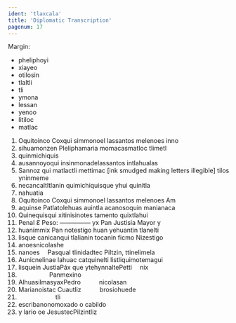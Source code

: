 ```yaml
---
ident: 'tlaxcala'
title: 'Diplomatic Transcription'
pagenum: 17
---
```

Margin:

- pheliphoyi
- xiayeo
- otilosin
- tlaltli
- tli
- ymona
- lessan
- yenoo
- litiloc
- matlac


1. Oquitoinco Coxqui simmonoel lassantos melenoes inno
2. sihuamonzen Pleliphamaria momacasmatloc tlimetl
3. quinmichiquis 
4. ausannoyoqui insinmonadelassantos intlahualas
5. Sannoz qui matlactli mettimac [ink smudged making letters illegible] tilos yninmeme
6. necancaltltlanin quimichiquisque yhui quinitla
7. nahuatia
8. Oquitoinco Coxqui simmonoel lassantos melenoes Am
9. aquinse Patlatolehuas auintla acanosoquin manianaca
10. Quinequisqui xitinisinotes tamento quixtlahui
11. Penal Ɛ̸ Peso: ————— yx Pan Justisia Mayor y
12. huanimmix Pan notestigo huan yehuantin tlanelti
13. lisque canicanqui tlalianin tocanin ficmo Nizestigo
14. anoesnicolashe
15. nanoes  Pasqual tlinidadtec Piltzin, ttinelimela
16. Aunicnelinae lahuac catquinelti listliquimotemagui
17. lisquein JustiaPáx que ytehynnaltePetti  nix
18.      Panmexino
19. AlhuasilmasyaxPedro   nicolasan
20. Marianoistac Cuautliz   brosiohuede
21.       tli
22. escribanonomoxado o cabildo
23. y lario oe JesustecPilzintliz
